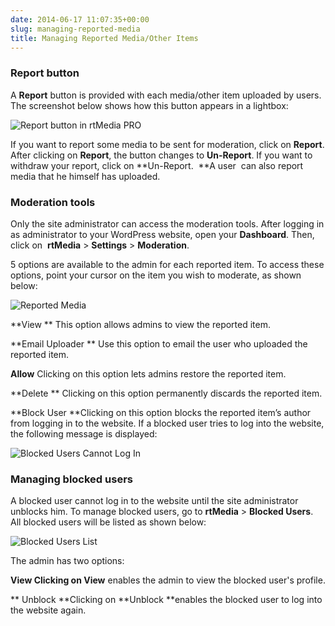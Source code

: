 ```yaml
---
date: 2014-06-17 11:07:35+00:00
slug: managing-reported-media
title: Managing Reported Media/Other Items
---
```


### Report button


A **Report** button is provided with each media/other item uploaded by users. The screenshot below shows how this button appears in a lightbox:

![Report button in rtMedia PRO](http://docs.rtcamp.com/wp-content/uploads/2014/06/Reporting-media-in-rtMedia-PRO1.jpg)

If you want to report some media to be sent for moderation, click on **Report**. After clicking on **Report**, the button changes to **Un-Report**. If you want to withdraw your report, click on **Un-Report.  **A user  can also report media that he himself has uploaded.


### Moderation tools


Only the site administrator can access the moderation tools. After logging in as administrator to your WordPress website, open your **Dashboard**. Then, click on  **rtMedia** > **Settings** > **Moderation**.

5 options are available to the admin for each reported item. To access these options, point your cursor on the item you wish to moderate, as shown below:

![Reported Media](http://docs.rtcamp.com/wp-content/uploads/2014/06/Reported-Media.jpg)

**View
** This option allows admins to view the reported item.

**Email Uploader
** Use this option to email the user who uploaded the reported item.

**Allow**
Clicking on this option lets admins restore the reported item.

**Delete
** Clicking on this option permanently discards the reported item.

**Block User
**Clicking on this option blocks the reported item’s author from logging in to the website. If a blocked user tries to log into the website, the following message is displayed:

![Blocked Users Cannot Log In](http://docs.rtcamp.com/wp-content/uploads/2014/06/blocked-user-unable-to-login.jpg)


### Managing blocked users


A blocked user cannot log in to the website until the site administrator unblocks him. To manage blocked users, go to **rtMedia** > **Blocked Users**. All blocked users will be listed as shown below:

![Blocked Users List](http://docs.rtcamp.com/wp-content/uploads/2014/06/Blocked-Users-list.jpg)

The admin has two options:

**View
**Clicking on** View** enables the admin to view the blocked user's profile.

** Unblock
**Clicking on **Unblock **enables the blocked user to log into the website again.


